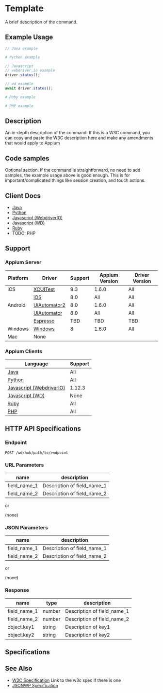 # Template <Name of Command>

A brief description of the command.

## Example Usage

```java
// Java example
```
```python
# Python example
```
```javascript
// Javascript
// webdriver.io example
driver.status();

// wd example
await driver.status();
```
```ruby
# Ruby example
```
```php
# PHP example
```

## Description

An in-depth description of the command. If this is a W3C command, you can copy and paste the W3C description here and make any amendments that would apply to Appium

## Code samples

Optional section. If the command is straightforward, no need to add samples, the example usage above is good enough. This is for important/complicated things like session creation, and touch actions.

## Client Docs

* [Java](http://seleniumhq.github.io/selenium/docs/api/java/index.html)
* [Python](http://selenium-python.readthedocs.io/api.html#selenium.webdriver.common.action_chains.ActionChains.click)
* [Javascript (WebdriverIO)](http://webdriver.io/api/protocol/status.html)
* [Javascript (WD)](https://github.com/admc/wd/blob/master/lib/commands.js#L1438)
* [Ruby](http://www.rubydoc.info/gems/selenium-webdriver/0.0.28/Selenium/WebDriver/Element#click-instance_method)
* TODO: PHP

## Support

### Appium Server

|Platform|Driver|Support|Appium Version|Driver Version|
|--------|----------------|------|--------------|--------------|
|iOS|[XCUITest](/docs/en/drivers/ios-xcuitest.md)|9.3| 1.6.0 |All|
| |[iOS](/docs/en/drivers/ios-xcuitest.md)|8.0| All | All |
|Android|[UiAutomator2](/docs/en/drivers/android-uiautomator2.md)|8.0| 1.6.0 | All|
| |[UiAutomator](/docs/en/drivers/android-uiautomator.md)| 8.0 | All | All |
| |[Espresso](/docs/en/drivers/android-espresso.md)| TBD | TBD |TBD
|Windows|[Windows](/docs/en/drivers/windows.md)| 8 | 1.6.0 |All|
|Mac|None||||

### Appium Clients 

|Language|Support|
|--------|-------|
|[Java](https://github.com/appium/java-client/releases/latest)|All|
|[Python](https://github.com/appium/python-client)|All|
|[Javascript (WebdriverIO)](http://webdriver.io/index.html)|1.12.3|
|[Javascript (WD)](https://github.com/admc/wd/releases)|None|
|[Ruby](https://github.com/appium/ruby_lib/releases/latest)|All|
|[PHP](https://github.com/appium/php-client/releases/latest)|All|

## HTTP API Specifications

### Endpoint

`POST /wd/hub/path/to/endpoint`

### URL Parameters

|name|description|
|----|-----------|
|field_name_1|Description of field_name_1|
|field_name_2|Description of field_name_2|

or

(none)

### JSON Parameters

|name|description|
|----|-----------|
|field_name_1|Description of field_name_1|
|field_name_2|Description of field_name_2|

or

(none)

### Response

|name|type|description|
|----|----|-----------|
|field_name_1|number|Description of field_name_1|
|field_name_2|number|Description of field_name_2|
|object.key1|string|Description of key1|
|object.key2|string|Description of key2|

## Specifications


## See Also

* [W3C Specification](https://www.w3.org/TR/webdriver/#status) Link to the w3c spec if there is one
* [JSONWP Specification](https://github.com/SeleniumHQ/selenium/wiki/JsonWireProtocol#sessionsessionidelementidclick)